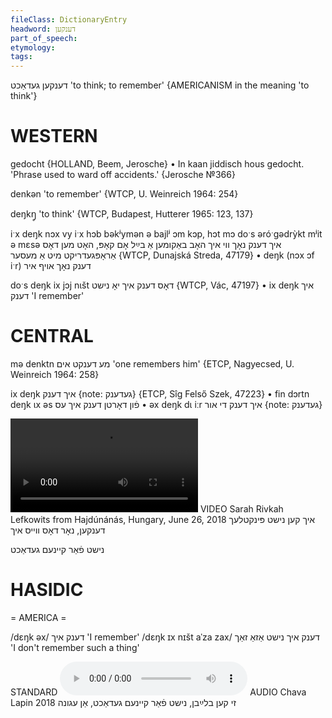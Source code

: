```yaml
---
fileClass: DictionaryEntry
headword: דענקען
part_of_speech: 
etymology: 
tags: 
---
```

דענקען
געדאַכט
'to think; to remember'
{AMERICANISM in the meaning 'to think'}

WESTERN
========

gedocht {HOLLAND, Beem, Jerosche}
	•	In kaan jiddisch hous gedocht. 'Phrase used to ward off accidents.' {Jerosche №366}

denkən 'to remember' {WTCP, U. Weinreich 1964: 254}

deŋkŋ̥ 'to think' {WTCP, Budapest, Hutterer 1965: 123, 137}

iˑx deŋk nɔx vy iˑx hɔb bəkʲymən ə bajlʲ ɔm kɔp, hɔt mɔ doˑs əróˑgədrỳkt mʲit ə mɛsə איך דענק נאָך ווי איך האָב באַקומען אַ בײַל אָם קאָפּ, האָט מען דאָס אַראָפּגעדריקט מיט אַ מעסער {WTCP, Dunajská Streda, 47179}
	•	deŋk (nɔx ɔf iˑr) דענק נאָך אויף איר

doˑs deŋk ix jɔj nɩšt דאָס דענק איך יאָ נישט {WTCP, Vác, 47197}
	•	ix deŋk איך דענק 'I remember'

CENTRAL
========

mə denktn מע דענקט אים 'one remembers him' {ETCP, Nagyecsed, U. Weinreich 1964: 258}

ix deŋk איך דענק {note: געדענק} {ETCP, Sîg Felső Szek, 47223}
	•	fin dɔrtn deŋk ɩx əs פֿון דאָרטן דענק איך עס
	•	əx deŋk dɩ iːr איך דענק די אור {note: געדענק}

![](https://ia801500.us.archive.org/3/items/SarahRivkahLefkowitsLexicon/ikh%20ken%20nisht%20pinktlekh%20denken,%20nor%20dos%20veys%20ikh%20-%20Sarah%20Rivkah%20Lefkowits.mp4)
VIDEO Sarah Rivkah Lefkowits from Hajdúnánás, Hungary, June 26, 2018
איך קען נישט פּינקטלעך דענקען, נאָר דאָס ווייס איך

נישט פֿאַר קיינעם געדאַכט

HASIDIC
=======
= AMERICA = 

/dɛŋk əx/ דענק איך 'I remember'
/dɛŋk ɪx nɪšt aˈza zax/ דענק איך נישט אַזאַ זאַך 'I don't remember such a thing'

STANDARD
<audio controls src="https://ia902809.us.archive.org/25/items/ChavaLapin/Agune-ZiKeynBlaybnNishtFarKeynemGedakhtAnAgune-ChavaLapin5July2018.mp3"></audio>
AUDIO Chava Lapin 2018
זי קען בלײַבן, נישט פֿאַר קיינעם געדאַכט, אַן עגונה
